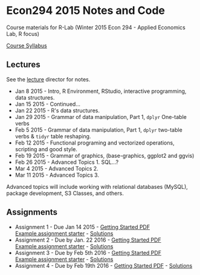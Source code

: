 # Econ294 2015 Notes and Code


Course materials for R-Lab (Winter 2015 Econ 294 - Applied Economics Lab, R focus)

[Course Syllabus](/Syllabus/econ294_syllabus.Rmd)

## Lectures

See the [lecture](/lecture/) director for notes.  

* Jan 8 2015 - Intro, R Environment, RStudio, interactive programming, data structures.
* Jan 15 2015 - Continued...
* Jan 22 2015 - R's data structures.
* Jan 29 2015 - Grammar of data manipulation, Part 1, `dplyr` One-table verbs 
* Feb 5 2015 - Grammar of data manipulation, Part 1, `dplyr` two-table verbs & `tidyr` table reshaping.
* Feb 12 2015 - Functional programing and vectorized operations, scripting and good style.
* Feb 19 2015 - Grammar of graphics, (base-graphics, ggplot2 and ggvis)
* Feb 26 2015 - Advanced Topics 1. SQL...?
* Mar 4 2015 - Advanced Topics 2. 
* Mar 11 2015 - Advanced Topics 3.

Advanced topics will include working with relational databases (MySQL), package development, S3 Classes, and others.

## Assignments 

* Assignment 1 - Due Jan 14 2015 - [Getting Started PDF](/Assignments/Econ_294_Assignment_1.pdf)<br>
[Example assignment starter](/Assignments/CurtisKephartAssignment1.R) - 
[Solutions](/Assignments/CurtisKephartAssignment1_Sol.R)
* Assignment 2 - Due by Jan. 22 2016 - [Getting Started PDF](/Assignments/Econ_294_Assignment_2.pdf)<br>
[Example assignment starter](/Assignments/CurtisKephartAssignment2Creator.R) - 
[Solutions](/Assignments/CurtisKephartAssignment2_Sol.R)
* Assignment 3 - Due by Feb 5th 2016 - [Getting Started PDF](/Assignments/Econ_294_Assignment_3.pdf)<br>
[Example assignment starter](/Assignments/CurtisKephartAssignment3Creator.R) - [Solutions](/Assignments/CurtisKephartAssignment3_Sol.R)
* Assignment 4 - Due by Feb 19th 2016 - [Getting Started PDF](/Assignments/Econ_294_Assignment_4.pdf) - [Solutions](/Assignments/CurtisKephartAssignment4_Sol.R)

